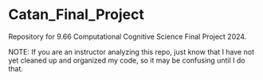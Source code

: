 # Catan_Final_Project

Repository for 9.66 Computational Cognitive Science Final Project 2024. 

NOTE: If you are an instructor analyzing this repo, just know that I have not yet cleaned up and organized my code, so it may be confusing until I do that.
